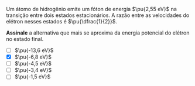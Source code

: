 Um átomo de hidrogênio emite um fóton de energia $\pu{2,55 eV}$ na transição entre dois estados estacionários. A razão entre as velocidades do elétron nesses estados é $\pu{\dfrac{1}{2}}$.

**Assinale** a alternativa que mais se aproxima da energia potencial do elétron no estado final.

- [ ] $\pu{-13,6 eV}$
- [x] $\pu{-6,8 eV}$
- [ ] $\pu{-4,5 eV}$
- [ ] $\pu{-3,4 eV}$
- [ ] $\pu{-1,5 eV}$
